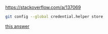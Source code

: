 https://stackoverflow.com/a/137069

```sh
git config --global credential.helper store
```

[this answer](https://stackoverflow.com/a/35943882/6421652)